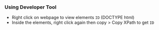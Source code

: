 ### Using Developer Tool
* Right click on webpage to view elements ```ID``` (DOCTYPE html)
* Inside the elements, right click again then copy > Copy XPath to get ```ID```
